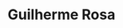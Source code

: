 ---
first_name: Guilherme
last_name: Rosa
title: Guilherme Rosa
role: Professor
organizations:
- name: University of Wisconsin-Madison
  url: www.wisc.edu
education:
  courses:
  - course: PhD Biostatistics
  - course: MS Quantitative Genetics
  - course: BS Animal Science
social:
- icon: envelope
  icon_pack: fas
  link: mailto:grosa@wisc.edu
- icon: globe
  icon_pack: fas
  link: www.gjmrosa.org
interests:
- Quantitative Genetics and Genomics
user_groups:
- Members
superuser: no
---